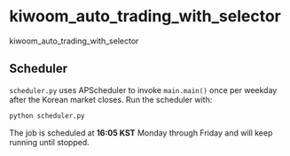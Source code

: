 # kiwoom_auto_trading_with_selector

kiwoom_auto_trading_with_selector

## Scheduler

`scheduler.py` uses APScheduler to invoke `main.main()` once per weekday after the Korean market closes.
Run the scheduler with:

```bash
python scheduler.py
```

The job is scheduled at **16:05 KST** Monday through Friday and will keep running until stopped.
